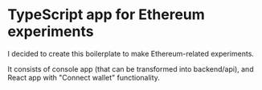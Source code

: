 # TypeScript app for Ethereum experiments

I decided to create this boilerplate to make Ethereum-related experiments.

It consists of console app (that can be transformed into backend/api), and React app with "Connect wallet" functionality.
